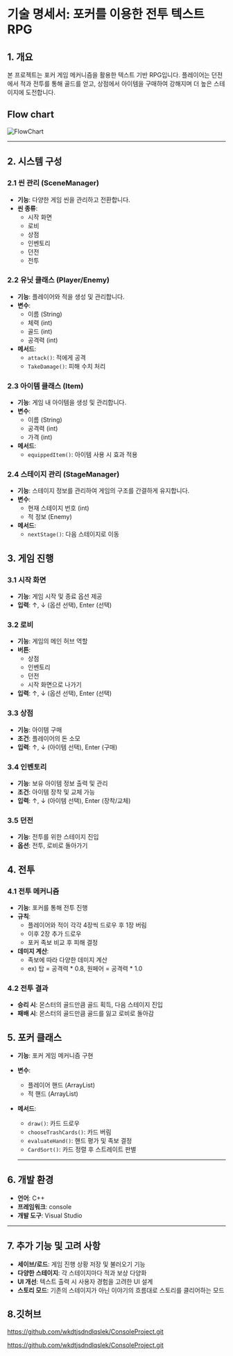 # 기술 명세서: 포커를 이용한 전투 텍스트 RPG

## 1. 개요

본 프로젝트는 포커 게임 메커니즘을 활용한 텍스트 기반 RPG입니다. 플레이어는 던전에서 적과 전투를 통해 골드를 얻고, 상점에서 아이템을 구매하여 강해지며 더 높은 스테이지에 도전합니다.

## Flow chart


![FlowChart](https://github.com/user-attachments/assets/8b1ca128-370d-4d49-8133-213faf784618)

---

## 2. 시스템 구성

### 2.1 씬 관리 (SceneManager)

- **기능**: 다양한 게임 씬을 관리하고 전환합니다.
- **씬 종류**:
    - 시작 화면
    - 로비
    - 상점
    - 인벤토리
    - 던전
    - 전투


### 2.2 유닛 클래스 (Player/Enemy)

- **기능**: 플레이어와 적을 생성 및 관리합니다.
- **변수**:
    - 이름 (String)
    - 체력 (int)
    - 골드 (int)
    - 공격력 (int)
- **메서드**:
    - `attack()`: 적에게 공격
    - `TakeDamage()`: 피해 수치 처리
      

### 2.3 아이템 클래스 (Item)

- **기능**: 게임 내 아이템을 생성 및 관리합니다.
- **변수**:
    - 이름 (String)
    - 공격력 (int)
    - 가격 (int)
- **메서드**:
    - `equippedItem()`: 아이템 사용 시 효과 적용
    

### 2.4 스테이지 관리 (StageManager)

- **기능**: 스테이지 정보를 관리하여 게임의 구조를 간결하게 유지합니다.
- **변수**:
    - 현재 스테이지 번호 (int)
    - 적 정보 (Enemy)
- **메서드**:
    - `nextStage()`: 다음 스테이지로 이동
    

## 3. 게임 진행

### 3.1 시작 화면

- **기능**: 게임 시작 및 종료 옵션 제공
- **입력**: ↑, ↓ (옵션 선택), Enter (선택)

### 3.2 로비

- **기능**: 게임의 메인 허브 역할
- **버튼**:
    - 상점
    - 인벤토리
    - 던전
    - 시작 화면으로 나가기
- **입력**: ↑, ↓ (옵션 선택), Enter (선택)

### 3.3 상점

- **기능**: 아이템 구매
- **조건**: 플레이어의 돈 소모
- **입력**: ↑, ↓ (아이템 선택), Enter (구매)

### 3.4 인벤토리

- **기능**: 보유 아이템 정보 출력 및 관리
- **조건**: 아이템 장착 및 교체 가능
- **입력**: ↑, ↓ (아이템 선택), Enter (장착/교체)

### 3.5 던전

- **기능**: 전투를 위한 스테이지 진입
- **옵션**: 전투, 로비로 돌아가기

## 4. 전투

### 4.1 전투 메커니즘

- **기능**: 포커를 통해 전투 진행
- **규칙**:
    - 플레이어와 적이 각각 4장씩 드로우 후 1장 버림
    - 이후 2장 추가 드로우
    - 포커 족보 비교 후 피해 결정
- **데미지 계산**:
    - 족보에 따라 다양한 데미지 계산
    - ex) 탑 = 공격력 * 0.8, 원페어 = 공격력 * 1.0

### 4.2 전투 결과

- **승리 시**: 몬스터의 골드만큼 골드 획득, 다음 스테이지 진입
- **패배 시**: 몬스터의 골드만큼 골드를 잃고 로비로 돌아감

## 5. 포커 클래스

- **기능**: 포커 게임 메커니즘 구현
- **변수**:
    - 플레이어 핸드 (ArrayList<Card>)
    - 적 핸드 (ArrayList<Card>)
- **메서드**:
    - `draw()`: 카드 드로우
    - `chooseTrashCards()`: 카드 버림
    - `evaluateHand()`: 핸드 평가 및 족보 결정
    - `CardSort()`: 카드 정렬 후 스트레이트 판별
    
    ---
    

## 6. 개발 환경

- **언어**: C++
- **프레임워크**: console
- **개발 도구**: Visual Studio

---

## 7. 추가 기능 및 고려 사항

- **세이브/로드**: 게임 진행 상황 저장 및 불러오기 기능
- **다양한 스테이지**: 각 스테이지마다 적과 보상 다양화
- **UI 개선**: 텍스트 출력 시 사용자 경험을 고려한 UI 설계
- **스토리 모드**: 기존의 스테이지가 아닌 이야기의 흐름대로 스토리를 클리어하는 모드

## 8.깃허브

https://github.com/wkdtjsdndlqslek/ConsoleProject.git

https://github.com/wkdtjsdndlqslek/ConsoleProject.git
